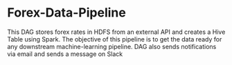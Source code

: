 # Forex-Data-Pipeline
This DAG stores forex rates in HDFS from an external API and creates a Hive Table using Spark. The objective of this pipeline is to get the data ready for any downstream machine-learning pipeline. DAG also sends notifications via email and sends a message on Slack
